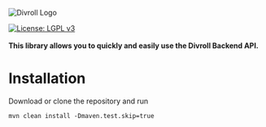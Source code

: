 ![Divroll Logo](https://avatars1.githubusercontent.com/u/30984522?s=200)

[![License: LGPL v3](https://img.shields.io/badge/License-LGPL%20v3-blue.svg)](https://www.gnu.org/licenses/lgpl-3.0)
<br/>   
**This library allows you to quickly and easily use the Divroll Backend API.**



# Installation

Download or clone the repository and run
```
mvn clean install -Dmaven.test.skip=true 
```
<br/>
